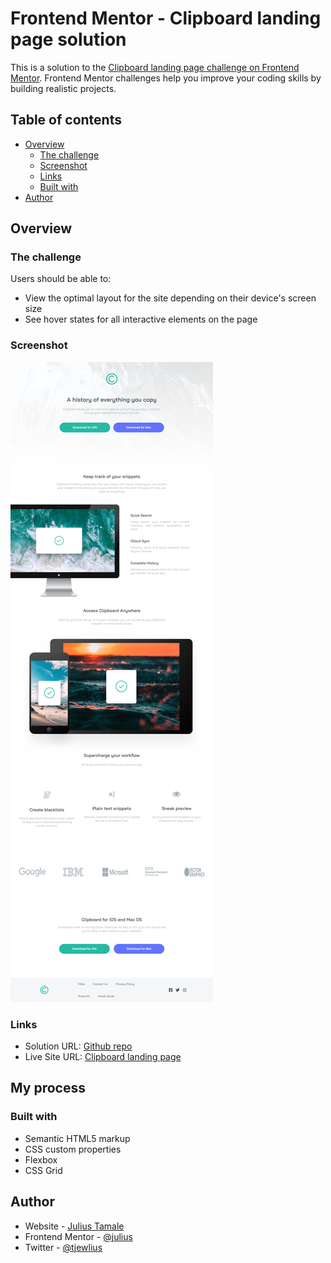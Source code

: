 # Frontend Mentor - Clipboard landing page solution

This is a solution to the [Clipboard landing page challenge on Frontend Mentor](https://www.frontendmentor.io/challenges/clipboard-landing-page-5cc9bccd6c4c91111378ecb9). Frontend Mentor challenges help you improve your coding skills by building realistic projects. 

## Table of contents

- [Overview](#overview)
  - [The challenge](#the-challenge)
  - [Screenshot](#screenshot)
  - [Links](#links)
  - [Built with](#built-with)
- [Author](#author)

## Overview

### The challenge

Users should be able to:

- View the optimal layout for the site depending on their device's screen size
- See hover states for all interactive elements on the page

### Screenshot

![](images/screenshot.png)

### Links

- Solution URL: [Github repo](https://github.com/julius-tamale/clipboardLandingPage)
- Live Site URL: [Clipboard landing page](https://fmclipboard.netlify.app)

## My process

### Built with

- Semantic HTML5 markup
- CSS custom properties
- Flexbox
- CSS Grid

## Author

- Website - [Julius Tamale](https://julius-tamale.netlify.app)
- Frontend Mentor - [@julius](https://www.frontendmentor.io/profile/julius-tamale)
- Twitter - [@tjewlius](https://www.twitter.com/tjewlius)